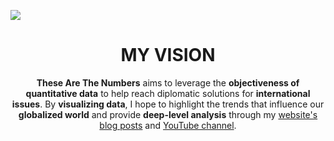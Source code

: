 ![](https://www.googleapis.com/download/storage/v1/b/kaggle-user-content/o/inbox%2F12064410%2Fa423c84e0c3332108159f488ec3caa41%2FTHESE%20ARE%20THE%20NUMBERS.png?generation=1678040184219826&alt=media)

<h1 align="center"> MY VISION </h1>

<div align="center"><b>These Are The Numbers</b> aims to leverage the <b>objectiveness of quantitative data</b> to help reach diplomatic solutions for <b>international issues</b>. By <b>visualizing data</b>, I hope to highlight the trends that influence our <b>globalized world</b> and provide <b>deep-level analysis</b> through my <a href="https://thesearethenumbers.org/">website's blog posts</a> and <a href="https://www.youtube.com/@TheseAreTheNumbers/featured">YouTube channel</a>.</div>


<!--
**__These Are The Numbers__** aims to leverage the **objectiveness of quantitative data** to help reach diplomatic solutions for **international issues**. By **visualizing data**, I hope to highlight the trends that influence our **globalized world** and provide **deep-level analysis** through my blog posts.

![](https://www.googleapis.com/download/storage/v1/b/kaggle-user-content/o/inbox%2F12064410%2Fa423c84e0c3332108159f488ec3caa41%2FTHESE%20ARE%20THE%20NUMBERS.png?generation=1678040184219826&alt=media)

-->
